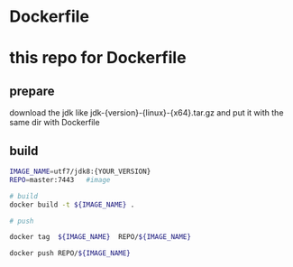 # Dockerfile

# this repo for Dockerfile

## prepare
 
  download the jdk like jdk-{version}-{linux}-{x64}.tar.gz and put it with the same dir with Dockerfile 

## build
```bash
IMAGE_NAME=utf7/jdk8:{YOUR_VERSION}
REPO=master:7443   #image 

# build
docker build -t ${IMAGE_NAME} .

# push

docker tag  ${IMAGE_NAME}  REPO/${IMAGE_NAME}

docker push REPO/${IMAGE_NAME}

```

